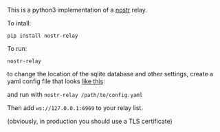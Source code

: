 This is a python3 implementation of a [nostr](https://github.com/nostr-protocol/nostr) relay.

To intall:

`pip install nostr-relay`

To run:

`nostr-relay`

to change the location of the sqlite database and other settings, create a yaml config file that looks [like this](../nostr_relay/file?name=config/config.yaml):

and run with `nostr-relay /path/to/config.yaml`


Then add `ws://127.0.0.1:6969` to your relay list.

(obviously, in production you should use a TLS certificate)
